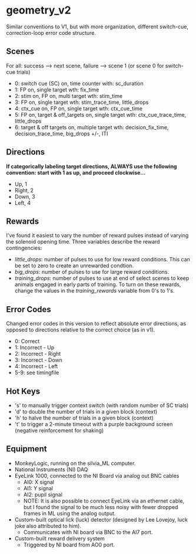 # geometry_v2
Similar conventions to V1, but with more organization, different switch-cue, correction-loop error code structure.

## Scenes
For all: success --> next scene, failure --> scene 1 (or scene 0 for switch-cue trials)
- 0: switch cue (SC) on, time counter with: sc_duration
- 1: FP on, single target wth: fix_time
- 2: stim on, FP on, multi target wth: stim_time
- 3: FP on, single target wth: stim_trace_time, little_drops
- 4: ctx_cue on, FP on, single target wth: ctx_cue_time
- 5: FP on, target & off_targets on, single target wth: ctx_cue_trace_time, little_drops
- 6: target & off targets on, multiple target wth: decision_fix_time, decision_trace_time, big_drops +/-, ITI

## Directions
**If categorically labeling target directions, ALWAYS use the following convention: start with 1 as up, and proceed clockwise...**
- Up, 1
- Right, 2
- Down, 3
- Left, 4

## Rewards
I've found it easiest to vary the number of reward pulses instead of varying the solenoid opening time. Three variables describe the reward contingencies:
- _little_drops_: number of pulses to use for low reward conditions. This can be set to zero to create an unrewarded condtion.
- _big_drops_: number of pulses to use for large reward conditions.
- _training_drops_: number of pulses to use at end of select scenes to keep animals engaged in early parts of training. To turn on these rewards, change the values in the _training_rewards_ variable from 0's to 1's.

## Error Codes
Changed error codes in this version to reflect absolute error directions, as opposed to directions relative to the correct choice (as in v1).
- 0: Correct
- 1: Incorrect - Up
- 2: Incorrect - Right
- 3: Incorrect - Down
- 4: Incorrect - Left
- 5-9: see timingfile

## Hot Keys
- 's' to manually trigger context switch (with random number of SC trials)
- 'd' to double the number of trials in a given block (context)
- 'h' to halve the  number of trials in a given block (context)
- 't' to trigger a 2-minute timeout with a purple background screen (negative reinforcement for shaking)

## Equipment 
- MonkeyLogic, running on the silvia_ML computer.
- National Instruments (NI) DAQ
- EyeLink 1000, connected to the NI Board via analog out BNC cables 
  - AI0: X signal
  - AI1: Y signal
  - AI2: pupil signal
  - NOTE: It is also possible to connect EyeLink via an ethernet cable, but I found the signal to be much less noisy with fewer dropped frames in ML using the analog output.
- Custom-built optical lick (luck) detector (designed by Lee Lovejoy, luck joke also attributed to him).
  - Communicates with NI board via BNC to the AI7 port.
- Custom-built reward delivery system
  - Triggered by NI board from AO0 port.


